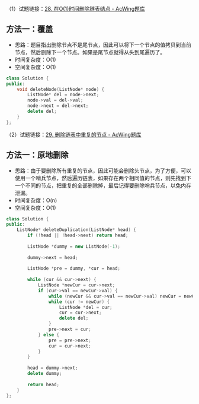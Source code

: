 （1）试题链接：[28. 在O(1)时间删除链表结点 - AcWing题库](https://www.acwing.com/problem/content/85/)

## 方法一：覆盖

- 思路：题目指出删除节点不是尾节点，因此可以将下一个节点的值拷贝到当前节点，然后删除下一个节点。如果是尾节点就得从头到尾遍历了。
- 时间复杂度：O(1)
- 空间复杂度：O(1)

```cpp
class Solution {
public:
    void deleteNode(ListNode* node) {
        ListNode* del = node->next;
        node->val = del->val;
        node->next = del->next;
        delete del;
    }
};
```

（2）试题链接：[29. 删除链表中重复的节点 - AcWing题库](https://www.acwing.com/problem/content/27/)

## 方法一：原地删除

- 思路：由于要删除所有重复的节点，因此可能会删除头节点，为了方便，可以使用一个哨兵节点，然后遍历链表，如果存在两个相同值的节点，则先找到下一个不同的节点，把重复的全部删除掉，最后记得要删除哨兵节点，以免内存泄漏。
- 时间复杂度：O(n)
- 空间复杂度：O(1)

```cpp
class Solution {
public:
    ListNode* deleteDuplication(ListNode* head) {
        if (!head || !head->next) return head;
        
        ListNode *dummy = new ListNode(-1);
        
        dummy->next = head;
        
        ListNode *pre = dummy, *cur = head;
        
        while (cur && cur->next) {
            ListNode *newCur = cur->next;
            if (cur->val == newCur->val) {
                while (newCur && cur->val == newCur->val) newCur = newCur->next;
                while (cur != newCur) {
                    ListNode *del = cur;
                    cur = cur->next;
                    delete del;
                }
                pre->next = cur;
            } else {
                pre = pre->next;
                cur = cur->next;
            }
        }
        
        head = dummy->next;
        delete dummy;
        
        return head;
    }
};
```

